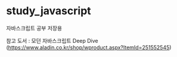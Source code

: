 ﻿# study_javascript
자바스크립트 공부 저장용

참고 도서 : 모던 자바스크립트 Deep Dive (https://www.aladin.co.kr/shop/wproduct.aspx?ItemId=251552545)
